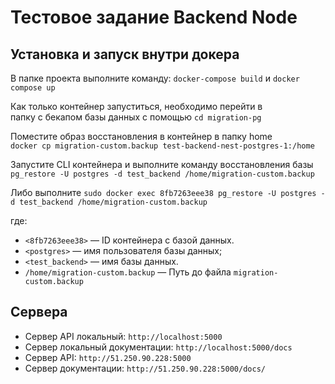# Тестовое задание Backend Node

## Установка и запуск внутри докера

В папке проекта выполните команду: `docker-compose build` и `docker compose up`

Как только контейнер запуститься, необходимо перейти в  
папку с бекапом базы данных с помощью `cd migration-pg`

Поместите образ восстановления в контейнер в папку home  
`docker cp migration-custom.backup test-backend-nest-postgres-1:/home`

Запустите CLI контейнера и выполните команду восстановления базы  
`pg_restore -U postgres -d test_backend /home/migration-custom.backup`

Либо выполните `sudo docker exec 8fb7263eee38 pg_restore -U postgres -d test_backend /home/migration-custom.backup`

где:

* `<8fb7263eee38>` — ID контейнера с базой данных.
* `<postgres>` — имя пользователя базы данных;
* `<test_backend>` — имя базы данных.
* `/home/migration-custom.backup` — Путь до файла `migration-custom.backup`

## Сервера

* Сервер API локальный: `http://localhost:5000`
* Сервер локальный документации: `http://localhost:5000/docs`
* Сервер API: `http://51.250.90.228:5000`
* Сервер документации: `http://51.250.90.228:5000/docs/`
